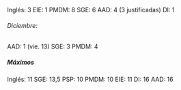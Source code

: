 Inglés: 3
EIE: 1
PMDM: 8
SGE: 6
AAD: 4 (3 justificadas)
DI: 1

###### Diciembre: 
AAD: 1 (vie. 13)
SGE: 3
PMDM: 4

##### Máximos
Inglés: 11
SGE: 13,5
PSP: 10
PMDM: 10
EIE: 11
DI: 16
AAD: 16
